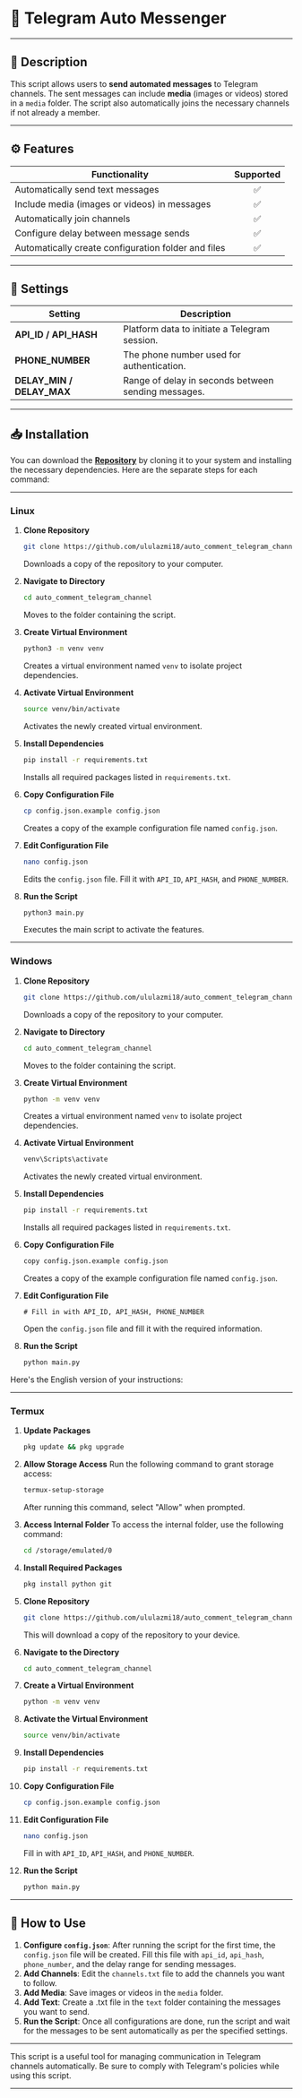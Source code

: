 # 🌟 Telegram Auto Messenger

---

## 📜 Description
This script allows users to **send automated messages** to Telegram channels. The sent messages can include **media** (images or videos) stored in a `media` folder. The script also automatically joins the necessary channels if not already a member.

---

## ⚙️ Features
| Functionality                                                | Supported |
|-------------------------------------------------------------|:--------:|
| Automatically send text messages                             |    ✅    |
| Include media (images or videos) in messages                |    ✅    |
| Automatically join channels                                   |    ✅    |
| Configure delay between message sends                        |    ✅    |
| Automatically create configuration folder and files          |    ✅    |

---

## 🔧 Settings
| Setting                 | Description                                                                                                                   |
|-------------------------|-------------------------------------------------------------------------------------------------------------------------------|
| **API_ID / API_HASH**   | Platform data to initiate a Telegram session.                                                                               |
| **PHONE_NUMBER**        | The phone number used for authentication.                                                                                    |
| **DELAY_MIN / DELAY_MAX**| Range of delay in seconds between sending messages.                                                                          |

---

## 📥 Installation
You can download the [**Repository**](https://github.com/username/repo) by cloning it to your system and installing the necessary dependencies. Here are the separate steps for each command:

---
### Linux
1. **Clone Repository**
   ```bash
   git clone https://github.com/ululazmi18/auto_comment_telegram_channel.git
   ```
   Downloads a copy of the repository to your computer.

2. **Navigate to Directory**
   ```bash
   cd auto_comment_telegram_channel
   ```
   Moves to the folder containing the script.

3. **Create Virtual Environment**
   ```bash
   python3 -m venv venv
   ```
   Creates a virtual environment named `venv` to isolate project dependencies.

4. **Activate Virtual Environment**
   ```bash
   source venv/bin/activate
   ```
   Activates the newly created virtual environment.

5. **Install Dependencies**
   ```bash
   pip install -r requirements.txt
   ```
   Installs all required packages listed in `requirements.txt`.

6. **Copy Configuration File**
   ```bash
   cp config.json.example config.json
   ```
   Creates a copy of the example configuration file named `config.json`.

7. **Edit Configuration File**
   ```bash
   nano config.json
   ```
   Edits the `config.json` file. Fill it with `API_ID`, `API_HASH`, and `PHONE_NUMBER`.

8. **Run the Script**
   ```bash
   python3 main.py
   ```
   Executes the main script to activate the features.

---
### Windows
1. **Clone Repository**
   ```bash
   git clone https://github.com/ululazmi18/auto_comment_telegram_channel.git
   ```
   Downloads a copy of the repository to your computer.

2. **Navigate to Directory**
   ```bash
   cd auto_comment_telegram_channel
   ```
   Moves to the folder containing the script.

3. **Create Virtual Environment**
   ```bash
   python -m venv venv
   ```
   Creates a virtual environment named `venv` to isolate project dependencies.

4. **Activate Virtual Environment**
   ```bash
   venv\Scripts\activate
   ```
   Activates the newly created virtual environment.

5. **Install Dependencies**
   ```bash
   pip install -r requirements.txt
   ```
   Installs all required packages listed in `requirements.txt`.

6. **Copy Configuration File**
   ```bash
   copy config.json.example config.json
   ```
   Creates a copy of the example configuration file named `config.json`.

7. **Edit Configuration File**
   ```plaintext
   # Fill in with API_ID, API_HASH, PHONE_NUMBER
   ```
   Open the `config.json` file and fill it with the required information.

8. **Run the Script**
   ```bash
   python main.py
   ```
Here's the English version of your instructions:

---
### Termux

1. **Update Packages**
   ```bash
   pkg update && pkg upgrade
   ```

2. **Allow Storage Access**
   Run the following command to grant storage access:
   ```bash
   termux-setup-storage
   ```
   After running this command, select "Allow" when prompted.

3. **Access Internal Folder**
   To access the internal folder, use the following command:
   ```bash
   cd /storage/emulated/0
   ```

4. **Install Required Packages**
   ```bash
   pkg install python git
   ```

5. **Clone Repository**
   ```bash
   git clone https://github.com/ululazmi18/auto_comment_telegram_channel.git
   ```
   This will download a copy of the repository to your device.

6. **Navigate to the Directory**
   ```bash
   cd auto_comment_telegram_channel
   ```

7. **Create a Virtual Environment**
   ```bash
   python -m venv venv
   ```

8. **Activate the Virtual Environment**
   ```bash
   source venv/bin/activate
   ```

9. **Install Dependencies**
   ```bash
   pip install -r requirements.txt
   ```

10. **Copy Configuration File**
    ```bash
    cp config.json.example config.json
    ```

11. **Edit Configuration File**
    ```bash
    nano config.json
    ```
    Fill in with `API_ID`, `API_HASH`, and `PHONE_NUMBER`.

12. **Run the Script**
    ```bash
    python main.py
    ```

---
## 🚀 How to Use
1. **Configure `config.json`**: After running the script for the first time, the `config.json` file will be created. Fill this file with `api_id`, `api_hash`, `phone_number`, and the delay range for sending messages.
2. **Add Channels**: Edit the `channels.txt` file to add the channels you want to follow.
3. **Add Media**: Save images or videos in the `media` folder.
4. **Add Text**: Create a .txt file in the `text` folder containing the messages you want to send.
5. **Run the Script**: Once all configurations are done, run the script and wait for the messages to be sent automatically as per the specified settings.

---

This script is a useful tool for managing communication in Telegram channels automatically. Be sure to comply with Telegram's policies while using this script.

---
